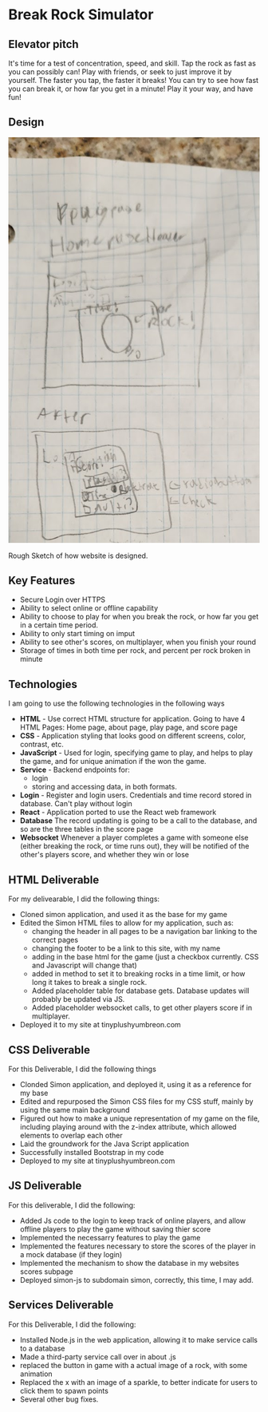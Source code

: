 # Break Rock Simulator
## Elevator pitch
It's time for a test of concentration, speed, and skill. Tap the rock as fast as you can possibly can! Play with friends, or seek to just improve it by yourself. The faster you tap, the faster it breaks! You can try to see how fast you can break it, or how far you get in a minute! Play it your way, and have fun!
## Design

![A crude sketch showing two pages of my project. Top one is playing the rock breaking simulator, in the middle of the game. The next shows the game after it is done.](RockBreakingSimulator.jpg)

Rough Sketch of how website is designed.
## Key Features
* Secure Login over HTTPS
* Ability to select online or offline capability
* Ability to choose to play for when you break the rock, or how far you get in a certain time period.
* Ability to only start timing on imput
* Ability to see other's scores, on multiplayer, when you finish your round
* Storage of times in both time per rock, and percent per rock broken in minute

## Technologies
I am going to use the following technologies in the following ways
* **HTML** - Use correct HTML structure for application. Going to have 4 HTML Pages: Home page, about page, play page, and score page
* **CSS** - Application styling that looks good on different screens, color, contrast, etc.
* **JavaScript** - Used for login, specifying game to play, and helps to play the game, and for unique animation if the won the game.
* **Service** - Backend endpoints for:
  - login
  - storing and accessing data, in both formats.
* **Login** - Register and login users. Credentials and time record stored in database. Can't play without login
* **React** - Application ported to use the React web framework
* **Database** The record updating is going to be a call to the database, and so are the three tables in the score page
* **Websocket** Whenever a player completes a game with someone else (either breaking the rock, or time runs out),
                they will be notified of the other's players score, and whether they win or lose

## HTML Deliverable
For my delivearable, I did the following things:
* Cloned simon application, and used it as the base for my game
* Edited the Simon HTML files to allow for my application, such as:
  - changing the header in all pages to be a navigation bar linking to the correct pages
  - changing the footer to be a link to this site, with my name
  - adding in the base html for the game (just a checkbox currently. CSS and Javascript will change that)
  - added in method to set it to breaking rocks in a time limit, or how long it takes to break a single rock.
  - Added placeholder table for database gets. Database updates will probably be updated via JS.
  - Added placeholder websocket calls, to get other players score if in multiplayer.
* Deployed it to my site at tinyplushyumbreon.com

## CSS Deliverable
For this Deliverable, I did the following things
* Clonded Simon application, and deployed it, using it as a reference for my base
* Edited and repurposed the Simon CSS files for my CSS stuff, mainly by using the same main background
* Figured out how to make a unique representation of my game on the file, including playing around with the z-index attribute, which allowed elements to overlap each other
* Laid the groundwork for the Java Script application
* Successfully installed Bootstrap in my code
* Deployed to my site at tinyplushyumbreon.com

## JS Deliverable
For this deliverable, I did the following:
* Added Js code to the login to keep track of online players, and allow offline players to play the game without saving thier score
* Implemented the necessarry features to play the game
* Implemented the features necessary to store the scores of the player in a mock database (if they login)
* Implemented the mechanism to show the database in my websites scores subpage
* Deployed simon-js to subdomain simon, correctly, this time, I may add.

## Services Deliverable
For this Deliverable, I did the following:
* Installed Node.js in the web application, allowing it to make service calls to a database
* Made a third-party service call over in about .js
* replaced the button in game with a actual image of a rock, with some animation
* Replaced the x with an image of a sparkle, to better indicate for users to click them to spawn points
* Several other bug fixes.
